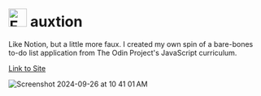 # <img src="https://github.com/user-attachments/assets/00de0079-41c7-4c48-9723-591f457f4b77" width="36" height="36" alt="Fauxtion Logo"> auxtion

Like Notion, but a little more faux. I created my own spin of a bare-bones to-do list application from The Odin Project's JavaScript curriculum.


[Link to Site](https://remosrulloda.github.io/Fauxtion/) 

![Screenshot 2024-09-26 at 10 41 01 AM](https://github.com/user-attachments/assets/eb4c3aeb-8ff3-46e7-91e3-e4cc955c9912) 
